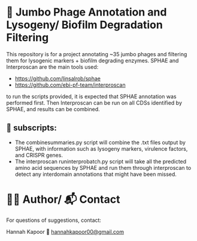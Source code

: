 # 🧬 Jumbo Phage Annotation and Lysogeny/ Biofilm Degradation Filtering

This repository is for a project annotating ~35 jumbo phages and filtering them for lysogenic markers + biofilm degrading enzymes. 
SPHAE and Interproscan are the main tools used: 

- https://github.com/linsalrob/sphae
- https://github.com/ebi-pf-team/interproscan 

to run the scripts provided, it is expected that SPHAE annotation was performed first. Then Interproscan can be run on all CDSs identified by SPHAE, and results can be combined.

## 🔡 subscripts: 

- The combinesummaries.py script will combine the .txt files output by SPHAE, with information such as lysogeny markers, virulence factors, and CRISPR genes. 
- The interproscan runinterprobatch.py script will take all the predicted amino acid sequences by SPHAE and run them through interproscan to detect any interdomain annotations that might have been missed. 


# 🙋‍♀️ Author/ 📬 Contact

For questions of suggestions, contact: 

Hannah Kapoor
📧 hannahkapoor00@gmail.com 
